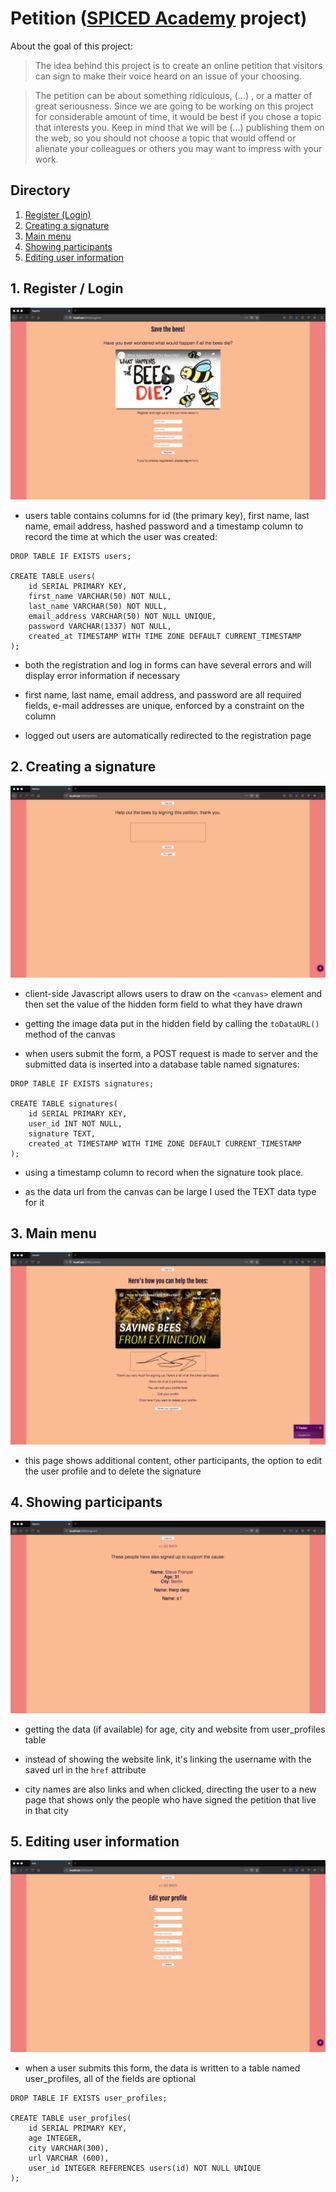 # Petition ([SPICED Academy](https://www.spiced-academy.com/) project)

About the goal of this project:

> The idea behind this project is to create an online petition that visitors can sign to make their voice heard on an issue of your choosing.

> The petition can be about something ridiculous, (...) , or a matter of great seriousness. Since we are going to be working on this project for considerable amount of time, it would be best if you chose a topic that interests you. Keep in mind that we will be (...) publishing them on the web, so you should not choose a topic that would offend or alienate your colleagues or others you may want to impress with your work.

## Directory

1. [Register (Login)](https://github.com/stevefrenzel/spiced_academy_petition#1-register--login)
2. [Creating a signature](https://github.com/stevefrenzel/spiced_academy_petition#2-creating-a-signature)
3. [Main menu](https://github.com/stevefrenzel/spiced_academy_petition#3-main-menu)
4. [Showing participants](https://github.com/stevefrenzel/spiced_academy_petition#4-showing-participants)
5. [Editing user information](https://github.com/stevefrenzel/spiced_academy_petition#5-editing-user-information)

## 1. Register / Login

<img src="/images/01_register.png">

-   users table contains columns for id (the primary key), first name, last name, email address, hashed password and a timestamp column to record the time at which the user was created:

```
DROP TABLE IF EXISTS users;

CREATE TABLE users(
    id SERIAL PRIMARY KEY,
    first_name VARCHAR(50) NOT NULL,
    last_name VARCHAR(50) NOT NULL,
    email_address VARCHAR(50) NOT NULL UNIQUE,
    password VARCHAR(1337) NOT NULL,
    created_at TIMESTAMP WITH TIME ZONE DEFAULT CURRENT_TIMESTAMP
);
```

-   both the registration and log in forms can have several errors and will display error information if necessary

-   first name, last name, email address, and password are all required fields, e-mail addresses are unique, enforced by a constraint on the column

-   logged out users are automatically redirected to the registration page

## 2. Creating a signature

<img src="/images/02_signature.png">

-   client-side Javascript allows users to draw on the `<canvas>` element and then set the value of the hidden form field to what they have drawn

-   getting the image data put in the hidden field by calling the `toDataURL()` method of the canvas

-   when users submit the form, a POST request is made to server and the submitted data is inserted into a database table named signatures:

```
DROP TABLE IF EXISTS signatures;

CREATE TABLE signatures(
    id SERIAL PRIMARY KEY,
    user_id INT NOT NULL,
    signature TEXT,
    created_at TIMESTAMP WITH TIME ZONE DEFAULT CURRENT_TIMESTAMP
);
```

-   using a timestamp column to record when the signature took place.

-   as the data url from the canvas can be large I used the TEXT data type for it

## 3. Main menu

<img src="/images/03_credits.png">

-   this page shows additional content, other participants, the option to edit the user profile and to delete the signature

## 4. Showing participants

<img src="/images/04_signers.png">

-   getting the data (if available) for age, city and website from user_profiles table

-   instead of showing the website link, it's linking the username with the saved url in the `href` attribute

-   city names are also links and when clicked, directing the user to a new page that shows only the people who have signed the petition that live in that city

## 5. Editing user information

<img src="/images/05_edit.png">

-   when a user submits this form, the data is written to a table named user_profiles, all of the fields are optional

```
DROP TABLE IF EXISTS user_profiles;

CREATE TABLE user_profiles(
    id SERIAL PRIMARY KEY,
    age INTEGER,
    city VARCHAR(300),
    url VARCHAR (600),
    user_id INTEGER REFERENCES users(id) NOT NULL UNIQUE
);
```
